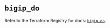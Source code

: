 # `bigip_do`

Refer to the Terraform Registry for docs: [`bigip_do`](https://registry.terraform.io/providers/f5networks/bigip/1.24.1/docs/resources/do).
